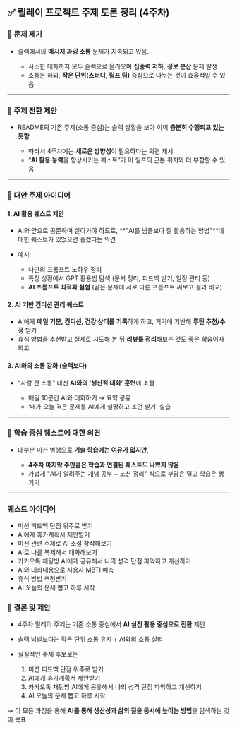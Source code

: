 ## ✅ 릴레이 프로젝트 주제 토론 정리 (4주차)

### 📌 문제 제기

* 슬랙에서의 **메시지 과잉 소통** 문제가 지속되고 있음.

  * 사소한 대화까지 모두 슬랙으로 올라오며 **집중력 저하**, **정보 분산** 문제 발생
  * 소통은 하되, **작은 단위(스터디, 릴프 팀)** 중심으로 나누는 것이 효율적일 수 있음

---

### 📌 주제 전환 제안

* README의 기존 주제(소통 중심)는 슬랙 상황을 보아 이미 **충분히 수행되고 있는 듯함**

  * 따라서 4주차에는 **새로운 방향성**이 필요하다는 의견 제시
  * “**AI 활용 능력**을 향상시키는 퀘스트”가 이 릴프의 근본 취지와 더 부합할 수 있음

---

### 📌 대안 주제 아이디어

#### 1. **AI 활용 퀘스트 제안**

* AI와 앞으로 공존하며 살아가야 하므로, **"AI를 남들보다 잘 활용하는 방법"**에 대한 퀘스트가 있었으면 좋겠다는 의견
* 예시:

  * 나만의 프롬프트 노하우 정리
  * 특정 상황에서 GPT 활용법 탐색 (문서 정리, 피드백 받기, 일정 관리 등)
  * **AI 프롬프트 최적화 실험** (같은 문제에 서로 다른 프롬프트 써보고 결과 비교)

#### 2. **AI 기반 컨디션 관리 퀘스트**

* AI에게 **매일 기분, 컨디션, 건강 상태를 기록**하게 하고, 거기에 기반해 **루틴 추천/수정** 받기
* 휴식 방법을 추천받고 실제로 시도해 본 뒤 **리뷰를 정리**해보는 것도 좋은 학습이자 회고

#### 3. **AI와의 소통 강화 (슬랙보다)**

* “사람 간 소통” 대신 **AI와의 ‘생산적 대화’ 훈련**에 초점

  * 매일 10분간 AI와 대화하기 → 요약 공유
  * ‘내가 오늘 겪은 문제를 AI에게 설명하고 조언 받기’ 실습

---

### 📌 학습 중심 퀘스트에 대한 의견

* 대부분 미션 병행으로 **기술 학습에는 여유가 없지만**,

  * **4주차 마지막 주만큼은 학습과 연결된 퀘스트도 나쁘지 않음**
  * 가볍게 "AI가 알려주는 개념 공부 + 노션 정리" 식으로 부담은 덜고 학습은 챙기기

---

### 퀘스트 아이디어
- 미션 피드백 단점 위주로 받기
- AI에게 휴가계획서 제안받기
- 미션 관련 주제로 AI 소설 창작해보기
- AI로 나를 복제해서 대화해보기
- 카카오톡 채팅방 AI에게 공유해서 나의 성격 단점 파악하고 개선하기
- AI와 대화내용으로 사용자 MBTI 예측
- 휴식 방법 추천받기
- AI 오늘의 운세 뽑고 하루 시작 
  

### 🔁 결론 및 제안

* 4주차 릴레이 주제는 기존 소통 중심에서 **AI 실전 활용 중심으로 전환** 제안
* 슬랙 남발보다는 작은 단위 소통 유지 + AI와의 소통 실험
* 실질적인 주제 후보로는

  1. 미션 피드백 단점 위주로 받기
  2. AI에게 휴가계획서 제안받기
  3. 카카오톡 채팅방 AI에게 공유해서 나의 성격 단점 파악하고 개선하기
  4. AI 오늘의 운세 뽑고 하루 시작 

→ 이 모든 과정을 통해 **AI를 통해 생산성과 삶의 질을 동시에 높이는 방법**을 탐색하는 것이 목표
